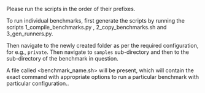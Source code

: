 Please run the scripts in the order of their prefixes.

To run individual benchmarks, first generate the scripts by running the scripts 
1\_compile\_benchmarks.py , 2\_copy\_benchmarks.sh and 3\_gen\_runners.py.

Then navigate to the newly created folder as per the required configuration, for e.g., `private`. Then navigate to `samples` sub-directory and then to the sub-directory of the benchmark in question.

A file called <benchmark\_name.sh> will be present, which will contain the exact command with appropriate options to run a particular benchmark with particular configuration..
